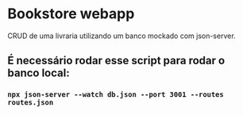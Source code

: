 # Bookstore webapp

CRUD de uma livraria utilizando um banco mockado com json-server.

## É necessário rodar esse script para rodar o banco local:
### `npx json-server --watch db.json --port 3001 --routes routes.json`
